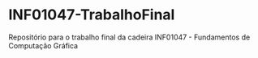 # INF01047-TrabalhoFinal
Repositório para o trabalho final da cadeira INF01047 - Fundamentos de Computação Gráfica
